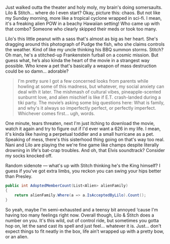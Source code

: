 


Just walked outta the theater and holy moly, my brain's doing somersaults. Lilo & Stitch... where do I even start? Okay, picture this: chaos. But not like my Sunday morning, more like a tropical cyclone wrapped in sci-fi. I mean, it's a freaking alien POW in a beachy Hawaiian setting! Who came up with that combo? Someone who clearly skipped their meds or took too many. 

Lilo's this little peanut with a sass that's almost as big as her heart. She's dragging around this photograph of Pudge the fish, who she claims controls the weather. Kind of like my uncle thinking his BBQ summon storms. Stitch? Oh man, he's a stitched-up Frankenstein furball on a cosmic mission. But guess what, he’s also kinda the heart of the movie in a strangest way possible. Who knew a pet that's basically a weapon of mass destruction could be so damn... adorable?

> I'm pretty sure I got a few concerned looks from parents while howling at some of this madness, but whatever, my social anxiety can deal with it later. The mishmash of cultural vibes, pineapple-scented sunburnt love, and alien mischief is like if E.T. crash-landed during a tiki party. The movie’s asking some big questions here: What is family, and why's it always so imperfectly perfect, or perfectly imperfect. Whichever comes first... ugh, words.

One minute, tears threaten, next I'm just itching to download the movie, watch it again and try to figure out if I'd ever want a 626 in my life. I mean, it's kinda like having a perpetual toddler and a small hurricane as a pet. Speaking of mess, there's this sisterhood thing going on that's way too real. Nani and Lilo are playing the we're fine game like champs despite literally drowning in life's bat-crap troubles. And oh, that Elvis soundtrack? Consider my socks knocked off.

Random sidenote — what's up with Stitch thinking he's the King himself? I guess if you've got extra limbs, you reckon you can swing your hips better than Presley.  

```csharp
public int AdoptedMemberCount(List<Alien> alienFamily)
{
    return alienFamily.Where(a => a.IsAcceptedByLilo).Count();
}
```

So yeah, maybe I'm semi-exhausted and a teensy bit annoyed ‘cause I'm having too many feelings right now. Overall though, Lilo & Stitch does a number on you. It's this wild, out of control ride, but sometimes you gotta hop on, let the sand cast its spell and just feel... whatever it is. Just... don't expect things to fit neatly in the box, life ain’t wrapped up with a pretty bow, or an alien.

